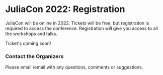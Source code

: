 # JuliaCon 2022: Registration

JuliaCon will be online in 2022.
Tickets will be free, but registration is required to access the conference.
Registration will give you access to all the workshops and talks.

<!-- ~~~
<div id="eventbrite-widget-container-137139721599"></div>

<p style='font-size:14px'>
  <em>(Can't see the ticketing widget above? Please wait a few seconds, refesh your browser, or check if a plugin is preventing access. <a href="https://www.eventbrite.com/e/juliacon-2021-registration-137139721599">Click here</a> if all else fails.)</em>
</p>
~~~ -->

Ticket's coming soon!

### Contact the Organizers

Please email \email with any questions, comments or suggestions.
